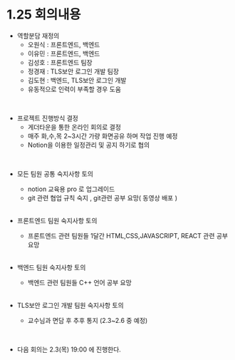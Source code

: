# 1.25 회의내용

- 역할분담 재정의
  - 오원식 : 프론트엔드, 백엔드
  - 이유민 : 프론트엔드, 백엔드
  - 김성호 : 프론트엔드 팀장
  - 정경재 : TLS보안 로그인 개발 팀장
  - 김도현 : 백엔드, TLS보안 로그인 개발
  - 유동적으로 인력이 부족할 경우 도움

<br/>

- 프로젝트 진행방식 결정
  - 게더타운을 통한 온라인 회의로 결정
  - 매주 화,수,목 2~3시간 가량 화면공유 하며 작업 진행 예정
  - Notion을 이용한 일정관리 및 공지 하기로 협의

<br/>

- 모든 팀원 공통 숙지사항 토의

  - notion 교육용 pro 로 업그레이드
  - git 관련 협업 규칙 숙지 , git관련 공부 요망( 동영상 배포 )
    <br/>
    <br/>

- 프론트엔드 팀원 숙지사항 토의

  - 프론트엔드 관련 팀원들 1달간 HTML,CSS,JAVASCRIPT, REACT 관련 공부 요망
    <br/>
    <br/>

- 백엔드 팀원 숙지사항 토의

  - 백엔드 관련 팀원들 C++ 언어 공부 요망
    <br/>
    <br/>

- TLS보안 로그인 개발 팀원 숙지사항 토의
  - 교수님과 면담 후 추후 통지 (2.3~2.6 중 예정)

<br/>

- 다음 회의는 2.3(목) 19:00 에 진행한다.
